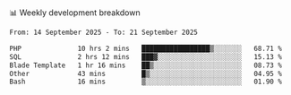 📊 Weekly development breakdown
<!--START_SECTION:waka-->

```txt
From: 14 September 2025 - To: 21 September 2025

PHP              10 hrs 2 mins   █████████████████▒░░░░░░░   68.71 %
SQL              2 hrs 12 mins   ███▓░░░░░░░░░░░░░░░░░░░░░   15.13 %
Blade Template   1 hr 16 mins    ██▒░░░░░░░░░░░░░░░░░░░░░░   08.73 %
Other            43 mins         █▒░░░░░░░░░░░░░░░░░░░░░░░   04.95 %
Bash             16 mins         ▒░░░░░░░░░░░░░░░░░░░░░░░░   01.90 %
```

<!--END_SECTION:waka-->
